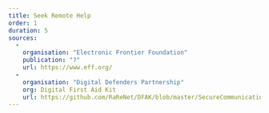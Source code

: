 ```yaml
---
title: Seek Remote Help
order: 1
duration: 5
sources:
  -
    organisation: "Electronic Frontier Foundation"
    publication: "?"
    url: https://www.eff.org/
  -
    organisation: "Digital Defenders Partnership"
    org: Digital First Aid Kit
    url: https://github.com/RaReNet/DFAK/blob/master/SecureCommunication.md
---
```

